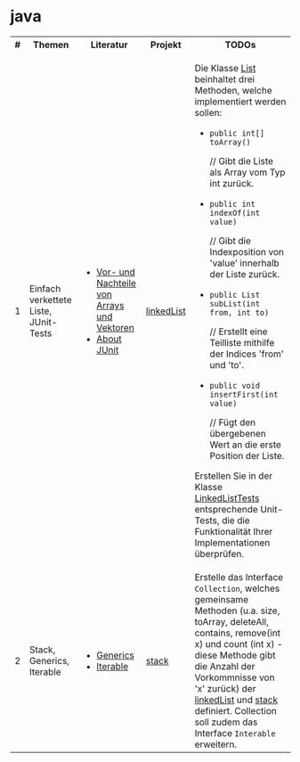 # java
<table>
   <tr>
        <th>#</th>
        <th>Themen</th>
        <th>Literatur</th>
        <th>Projekt</th>
        <th>TODOs</th>
    </tr>
    <tr>
        <td>1</td>
        <td>Einfach verkettete Liste, JUnit-Tests</td>
        <td>
          <ul>
            <li><a href="http://www.spinfo.phil-fak.uni-koeln.de/29962.html" target="_blank">Vor- und Nachteile von Arrays und Vektoren</a></li>
            <li><a href="http://junit.org/junit4/" target="_blank">About JUnit</a></li>
          <ul>
        </td>
        <td><a href="https://github.com/matana/java/tree/master/linkedList">linkedList</a></td>
        <td>
          <p>Die Klasse <a href="https://github.com/matana/java/blob/master/linkedList/src/linkedList/simple/List.java">List</a> beinhaltet drei Methoden, welche implementiert werden sollen:</p>
          <ul>
            <li><p><code>public int[] toArray()</code></p>
               <p> // Gibt die Liste als Array vom Typ int zurück.</p>
            </li>
            <li><p><code>public int indexOf(int value)</code></p>
                <p> // Gibt die Indexposition von 'value' innerhalb der Liste zurück.</p>
            </li>
            <li><p><code>public List subList(int from, int to)</code></p>
                <p> // Erstellt eine Teilliste mithilfe der Indices 'from' und 'to'.</p>
            </li>
            <li><p><code>public void insertFirst(int value)</code></p>
                <p> // Fügt den übergebenen Wert an die erste Position der Liste.</p>
            </li>
          </ul>
          <p>Erstellen Sie in der Klasse <a href="https://github.com/matana/java/blob/master/linkedList/src/linkedList/LinkedListTests.java">LinkedListTests</a> entsprechende Unit-Tests, die die Funktionalität Ihrer Implementationen überprüfen.</p>
        </td>
    </tr>
    <tr>
        <td>2</td>
        <td>Stack, Generics, Iterable</td>
        <td>
            <ul>
               <li>
                  <a href="http://www.torsten-horn.de/techdocs/java-generics.htm">Generics</a>
               </li>
               <li>
                  <a href="http://openbook.rheinwerk-verlag.de/javainsel9/javainsel_09_005.htm#mjaedac022d8feb8adeb6b664e81d2e969">Iterable</a>
                  </li>
            </ul>
        </td>
        <td><a href="https://github.com/matana/java/tree/master/stack">stack</a></td>
        <td>
          Erstelle das Interface <code>Collection</code>, welches gemeinsame Methoden (u.a. size, toArray,  deleteAll, contains, remove(int x) und count (int x) - diese Methode gibt die Anzahl der Vorkommnisse von 'x' zurück) der <a href="https://github.com/matana/java/tree/master/linkedList">linkedList</a> und <a href="https://github.com/matana/java/tree/master/stack">stack</a> definiert. Collection soll zudem das Interface <code>Interable</code> erweitern.
        </td>
    </tr>
</table>
